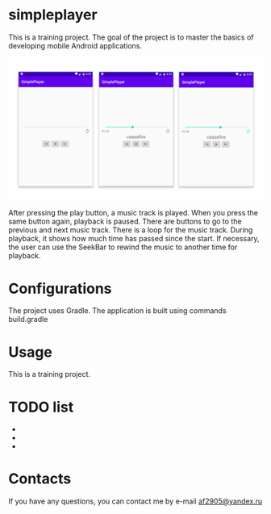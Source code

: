 # simpleplayer

This is a training project. The goal of the project is to master the basics of developing mobile Android applications.

![Image of Yaktocat](https://github.com/af2905/simpleplayer/blob/master/app/images/simplePlayer.png)

After pressing the play button, a music track is played.
When you press the same button again, playback is paused.
There are buttons to go to the previous and next music track.
There is a loop for the music track.
During playback, it shows how much time has passed since the start.
If necessary, the user can use the SeekBar to rewind the music to another time for playback.


# Configurations
The project uses Gradle. The application is built using commands build.gradle

# Usage
This is a training project.

# TODO list
*
*
*

# Contacts
If you have any questions, you can contact me by e-mail af2905@yandex.ru
